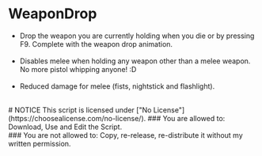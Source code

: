 # WeaponDrop
- Drop the weapon you are currently holding when you die or by pressing F9. Complete with the weapon drop animation.
<br><br>
- Disables melee when holding any weapon other than a melee weapon. No more pistol whipping anyone! :D
<br><br>
- Reduced damage for melee (fists, nightstick and flashlight).
<br>
# NOTICE
This script is licensed under ["No License"](https://choosealicense.com/no-license/).
### You are allowed to:
Download, Use and Edit the Script.
<br>
### You are not allowed to:
Copy, re-release, re-distribute it without my written permission.
